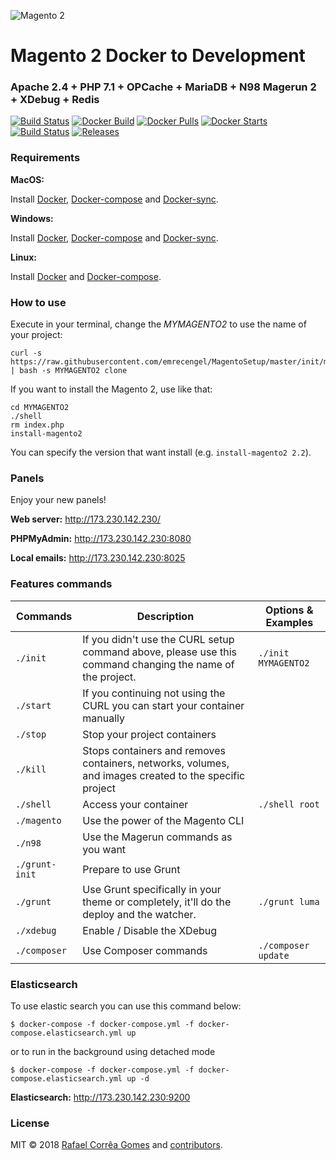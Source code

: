 ![Magento 2](https://cdn.rawgit.com/rafaelstz/magento2-snippets-visualstudio/master/images/icon.png)

#  Magento 2 Docker to Development

### Apache 2.4 + PHP 7.1 + OPCache + MariaDB + N98 Magerun 2 + XDebug + Redis

[![Build Status](https://travis-ci.org/clean-docker/Magento2.svg?branch=master)](https://travis-ci.org/clean-docker/Magento2)
[![Docker Build](https://img.shields.io/docker/build/rafaelcgstz/magento2.svg)](https://hub.docker.com/r/rafaelcgstz/magento2/)
[![Docker Pulls](https://img.shields.io/docker/pulls/rafaelcgstz/magento2.svg)](https://hub.docker.com/r/rafaelcgstz/magento2/)
[![Docker Starts](https://img.shields.io/docker/stars/rafaelcgstz/magento2.svg)](https://hub.docker.com/r/rafaelcgstz/magento2/)
[![Build Status](https://images.microbadger.com/badges/image/rafaelcgstz/magento2.svg)](https://microbadger.com/images/rafaelcgstz/magento2)
[![Releases](https://img.shields.io/github/release/clean-docker/Magento2.svg)](https://github.com/clean-docker/Magento2/releases)

### Requirements

**MacOS:**

Install [Docker](https://docs.docker.com/docker-for-mac/install/), [Docker-compose](https://docs.docker.com/compose/install/#install-compose) and [Docker-sync](https://github.com/EugenMayer/docker-sync/wiki/docker-sync-on-OSX).

**Windows:**

Install [Docker](https://docs.docker.com/docker-for-windows/install/), [Docker-compose](https://docs.docker.com/compose/install/#install-compose) and [Docker-sync](https://github.com/EugenMayer/docker-sync/wiki/docker-sync-on-Windows).

**Linux:**

Install [Docker](https://docs.docker.com/engine/installation/linux/docker-ce/ubuntu/) and [Docker-compose](https://docs.docker.com/compose/install/#install-compose).

### How to use

Execute in your terminal, change the *MYMAGENTO2* to use the name of your project:

```
curl -s https://raw.githubusercontent.com/emrecengel/MagentoSetup/master/init/master/init | bash -s MYMAGENTO2 clone
```

If you want to install the Magento 2, use like that:

```
cd MYMAGENTO2
./shell
rm index.php
install-magento2
```

You can specify the version that want install (e.g. `install-magento2 2.2`).

### Panels

Enjoy your new panels!

**Web server:** http://173.230.142.230/

**PHPMyAdmin:** http://173.230.142.230:8080

**Local emails:** http://173.230.142.230:8025

### Features commands

| Commands  | Description  | Options & Examples |
|---|---|---|
| `./init`  | If you didn't use the CURL setup command above, please use this command changing the name of the project.  | `./init MYMAGENTO2` |
| `./start`  | If you continuing not using the CURL you can start your container manually  | |
| `./stop`  | Stop your project containers  | |
| `./kill`  | Stops containers and removes containers, networks, volumes, and images created to the specific project  | |
| `./shell`  | Access your container  | `./shell root` | |
| `./magento`  | Use the power of the Magento CLI  | |
| `./n98`  | Use the Magerun commands as you want | |
| `./grunt-init`  | Prepare to use Grunt  | |
| `./grunt`  | Use Grunt specifically in your theme or completely, it'll do the deploy and the watcher.  | `./grunt luma` |
| `./xdebug`  |  Enable / Disable the XDebug | |
| `./composer`  |  Use Composer commands | `./composer update` |

### Elasticsearch 

To use elastic search you can use this command below:

`$ docker-compose -f docker-compose.yml -f docker-compose.elasticsearch.yml up`

or to run in the background using detached mode

`$ docker-compose -f docker-compose.yml -f docker-compose.elasticsearch.yml up -d`

**Elasticsearch:** http://173.230.142.230:9200

### License

MIT © 2018 [Rafael Corrêa Gomes](https://github.com/rafaelstz/) and [contributors](https://github.com/clean-docker/Magento2/graphs/contributors).
